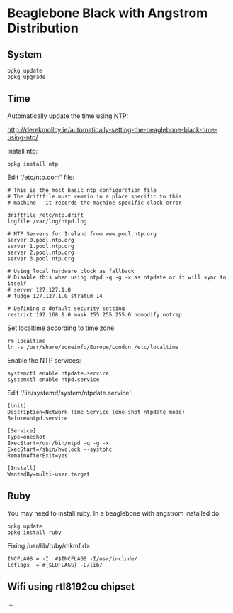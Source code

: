 # Beaglebone Black with Angstrom Distribution

## System

```
opkg update
opkg upgrade
```

## Time

Automatically update the time using NTP:

http://derekmolloy.ie/automatically-setting-the-beaglebone-black-time-using-ntp/

Install ntp:

```shell
opkg install ntp
```

Edit '/etc/ntp.conf' file:

```shell
# This is the most basic ntp configuration file
# The driftfile must remain in a place specific to this
# machine - it records the machine specific clock error

driftfile /etc/ntp.drift
logfile /var/log/ntpd.log

# NTP Servers for Ireland from www.pool.ntp.org
server 0.pool.ntp.org
server 1.pool.ntp.org
server 2.pool.ntp.org
server 3.pool.ntp.org

# Using local hardware clock as fallback
# Disable this when using ntpd -q -g -x as ntpdate or it will sync to itself
# server 127.127.1.0 
# fudge 127.127.1.0 stratum 14

# Defining a default security setting
restrict 192.168.1.0 mask 255.255.255.0 nomodify notrap
```

Set localtime according to time zone:

```
rm localtime
ln -s /usr/share/zoneinfo/Europe/London /etc/localtime
```

Enable the NTP services:

```
systemctl enable ntpdate.service
systemctl enable ntpd.service
```

Edit '/lib/systemd/system/ntpdate.service':

```
[Unit]
Description=Network Time Service (one-shot ntpdate mode)
Before=ntpd.service

[Service]
Type=oneshot
ExecStart=/usr/bin/ntpd -q -g -x
ExecStart=/sbin/hwclock --systohc
RemainAfterExit=yes

[Install]
WantedBy=multi-user.target
```

## Ruby

You may need to install ruby. In a beaglebone with angstrom installed do:

```
opkg update
opkg install ruby
```

Fixing /usr/lib/ruby/mkmf.rb:

```
INCFLAGS = -I. #$INCFLAGS -I/usr/include/
ldflags  = #{$LDFLAGS} -L/lib/
```

## Wifi using rtl8192cu chipset

...


